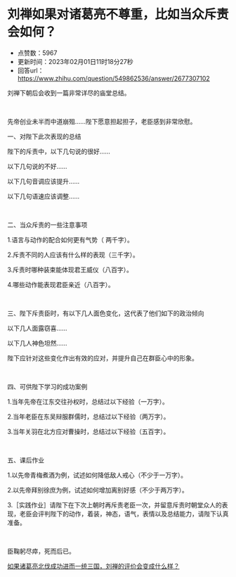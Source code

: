 # 刘禅如果对诸葛亮不尊重，比如当众斥责会如何？
- 点赞数：5967
- 更新时间：2023年02月01日11时18分27秒
- 回答url：https://www.zhihu.com/question/549862536/answer/2677307102
<body>
 <p data-pid="2cRcb6uJ">刘禅下朝后会收到一篇非常详尽的庙堂总结。</p>
 <p class="ztext-empty-paragraph"><br></p>
 <p data-pid="3qdcim-b">先帝创业未半而中道崩殂……陛下愿意担起担子，老臣感到非常欣慰。</p>
 <p data-pid="1V4uRDJ2">一、对陛下此次表现的总结</p>
 <p data-pid="0xDugOdT">陛下的斥责中，以下几句说的很好……</p>
 <p data-pid="cveeAX8u">以下几句说的不好……</p>
 <p data-pid="Xgo_Yhl_">以下几句音调应该提升……</p>
 <p data-pid="KK6RZsBT">以下几句语速应该调整……</p>
 <p class="ztext-empty-paragraph"><br></p>
 <p data-pid="eJFX59qJ">二、当众斥责的一些注意事项</p>
 <p data-pid="C9mZH_wV">1.语言与动作的配合如何更有气势（ 两千字）。</p>
 <p data-pid="nYUL2ZjB">2.斥责不同的人应该有什么样的表现（三千字）。</p>
 <p data-pid="63aa7Wm_">3.斥责时哪种装束能体现君王威仪（八百字）。</p>
 <p data-pid="_9erdDkE">4.哪些动作能表现君臣亲近（八百字）。</p>
 <p class="ztext-empty-paragraph"><br></p>
 <p data-pid="u4ezOl2D">三、陛下斥责臣时，有以下几人面色变化，这代表了他们如下的政治倾向</p>
 <p data-pid="5unNQ5W_">以下几人面露窃喜……</p>
 <p data-pid="IuXlF1ZE">以下几人神色坦然……</p>
 <p data-pid="nG9YQ093">陛下应针对这些变化作出有效的应对，并提升自己在群臣心中的形象。</p>
 <p class="ztext-empty-paragraph"><br></p>
 <p data-pid="XTtPgj_m">四、可供陛下学习的成功案例</p>
 <p data-pid="6VG13qaI">1.当年先帝在江东交往孙权时，总结过以下经验（一万字）。</p>
 <p data-pid="7LbmFmsh">2.当年老臣在东吴辩服群儒时，总结过以下经验（两万字）。</p>
 <p data-pid="LDvvy-bo">3.当年关羽在北方应对曹操时，总结过以下经验（五百字）。</p>
 <p class="ztext-empty-paragraph"><br></p>
 <p data-pid="xgvj9S4f">五、课后作业</p>
 <p data-pid="kQe0z3uW">1.以先帝青梅煮酒为例，试述如何降低敌人戒心（不少于一万字）。</p>
 <p data-pid="-E-Hu2dp">2.以先帝拜别徐庶为例，试述如何增加离别好感（不少于两万字）。</p>
 <p data-pid="1mYCx9ox">3.［实践作业］请陛下在下次上朝时再斥责老臣一次，并留意斥责时朝堂众人的表现，老臣会评判陛下的动作，着装，神态，语气，表情以及总结能力，请陛下认真准备。</p>
 <p class="ztext-empty-paragraph"><br></p>
 <p data-pid="iOOSWBeV">臣鞠躬尽瘁，死而后已。</p><a data-draft-node="block" data-draft-type="link-card" href="https://www.zhihu.com/question/424760373/answer/1688233297" class="internal">如果诸葛亮北伐成功进而一统三国，刘禅的评价会变成什么样？</a>
 <p></p>
</body>